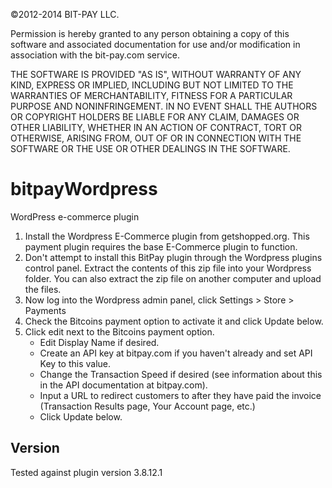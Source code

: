 ©2012-2014 BIT-PAY LLC.

Permission is hereby granted to any person obtaining a copy of this software
and associated documentation for use and/or modification in association with
the bit-pay.com service.

THE SOFTWARE IS PROVIDED "AS IS", WITHOUT WARRANTY OF ANY KIND, EXPRESS OR
IMPLIED, INCLUDING BUT NOT LIMITED TO THE WARRANTIES OF MERCHANTABILITY,
FITNESS FOR A PARTICULAR PURPOSE AND NONINFRINGEMENT. IN NO EVENT SHALL THE
AUTHORS OR COPYRIGHT HOLDERS BE LIABLE FOR ANY CLAIM, DAMAGES OR OTHER
LIABILITY, WHETHER IN AN ACTION OF CONTRACT, TORT OR OTHERWISE, ARISING FROM,
OUT OF OR IN CONNECTION WITH THE SOFTWARE OR THE USE OR OTHER DEALINGS IN
THE SOFTWARE.


bitpayWordpress
===============

WordPress e-commerce plugin

1. Install the Wordpress E-Commerce plugin from getshopped.org. This payment plugin requires the base E-Commerce plugin to function.
2. Don't attempt to install this BitPay plugin through the Wordpress plugins control panel.  Extract the contents of this zip file into your Wordpress folder.  You can also extract the zip file on another computer and upload the files.
3. Now log into the Wordpress admin panel, click Settings > Store > Payments
4. Check the Bitcoins payment option to activate it and click Update below.
5. Click edit next to the Bitcoins payment option.
    * Edit Display Name if desired.
    * Create an API key at bitpay.com if you haven't already and set API Key to this value.
    * Change the Transaction Speed if desired (see information about this in the API documentation at bitpay.com).
    * Input a URL to redirect customers to after they have paid the invoice (Transaction Results page, Your Account page, etc.)
    * Click Update below.


Version
-------
Tested against plugin version 3.8.12.1
